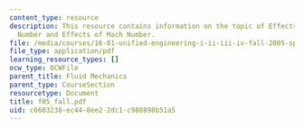 ```yaml
---
content_type: resource
description: This resource contains information on the topic of Effects of Reynolds
  Number and Effects of Mach Number.
file: /media/courses/16-01-unified-engineering-i-ii-iii-iv-fall-2005-spring-2006/c6603238ec448ee22dc1c988898b51a5_f05_fall.pdf
file_type: application/pdf
learning_resource_types: []
ocw_type: OCWFile
parent_title: Fluid Mechanics
parent_type: CourseSection
resourcetype: Document
title: f05_fall.pdf
uid: c6603238-ec44-8ee2-2dc1-c988898b51a5
---
```

